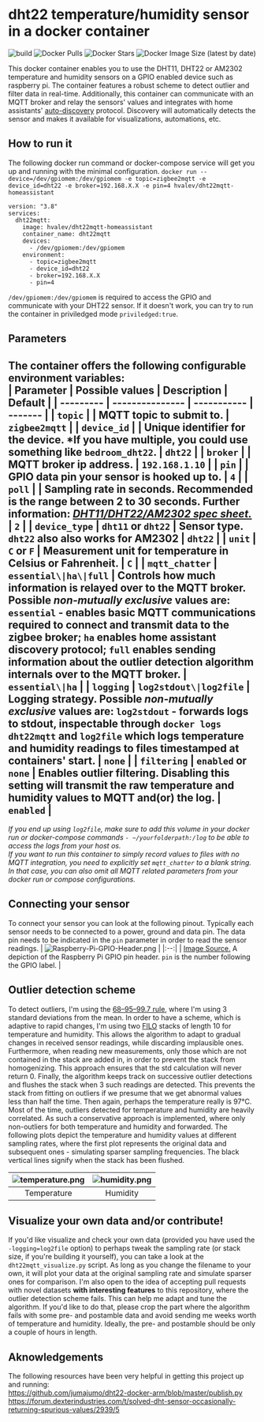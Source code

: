 # dht22 temperature/humidity sensor in a docker container
![build](https://github.com/hvalev/dht22mqtt-homeassistant/workflows/build/badge.svg)
![Docker Pulls](https://img.shields.io/docker/pulls/hvalev/dht22mqtt-homeassistant)
![Docker Stars](https://img.shields.io/docker/stars/hvalev/dht22mqtt-homeassistant)
![Docker Image Size (latest by date)](https://img.shields.io/docker/image-size/hvalev/dht22mqtt-homeassistant)

This docker container enables you to use the DHT11, DHT22 or AM2302 temperature and humidity sensors on a GPIO enabled device such as raspberry pi. The container features a robust scheme to detect outlier and filter data in real-time. Additionally, this container can communicate with an MQTT broker and relay the sensors' values and integrates with home assistants' [auto-discovery](https://www.home-assistant.io/docs/mqtt/discovery/) protocol. Discovery will automatically detects the sensor and makes it available for visualizations, automations, etc.

## How to run it
The following docker run command or docker-compose service will get you up and running with the minimal configuration.
```docker run --device=/dev/gpiomem:/dev/gpiomem -e topic=zigbee2mqtt -e device_id=dht22 -e broker=192.168.X.X -e pin=4 hvalev/dht22mqtt-homeassistant```
```
version: "3.8"
services:
  dht22mqtt:
    image: hvalev/dht22mqtt-homeassistant
    container_name: dht22mqtt
    devices:
      - /dev/gpiomem:/dev/gpiomem
    environment:
      - topic=zigbee2mqtt
      - device_id=dht22
      - broker=192.168.X.X
      - pin=4
```
```/dev/gpiomem:/dev/gpiomem``` is required to access the GPIO and communicate with your DHT22 sensor. If it doesn't work, you can try to run the container in priviledged mode ```priviledged:true```.

## Parameters
The container offers the following configurable environment variables:</br>
| Parameter | Possible values | Description | Default |
| --------- | --------------- | ----------- | ------- |
| ```topic``` |  | MQTT topic to submit to. | ```zigbee2mqtt```  |
| ```device_id``` |  | Unique identifier for the device. \*If you have multiple, you could use something like ```bedroom_dht22```. | ```dht22``` |
| ```broker``` |  | MQTT broker ip address. | ```192.168.1.10``` |
| ```pin``` |  | GPIO data pin your sensor is hooked up to. | ```4``` |
| ```poll``` |  | Sampling rate in seconds. Recommended is the range between 2 to 30 seconds. Further information: [*DHT11/DHT22/AM2302 spec sheet.*](https://lastminuteengineers.com/dht11-dht22-arduino-tutorial/) | ```2``` |
| ```device_type``` | ```dht11``` or ```dht22``` | Sensor type. ```dht22``` also also works for AM2302 | ```dht22``` |
| ```unit``` | ```C``` or ```F``` | Measurement unit for temperature in Celsius or Fahrenheit. | ```C``` |
| ```mqtt_chatter``` | ```essential\|ha\|full``` | Controls how much information is relayed over to the MQTT broker. Possible ***non-mutually exclusive*** values are: ```essential``` - enables basic MQTT communications required to connect and transmit data to the zigbee broker; ```ha``` enables home assistant discovery protocol; ```full``` enables sending information about the outlier detection algorithm internals over to the MQTT broker. | ```essential\|ha``` |
| ```logging``` | ```log2stdout\|log2file``` | Logging strategy. Possible ***non-mutually exclusive*** values are: ```log2stdout``` - forwards logs to stdout, inspectable through ```docker logs dht22mqtt``` and ```log2file``` which logs temperature and humidity readings to files timestamped at containers' start. | ```none``` |
| ```filtering``` | ```enabled``` or ```none``` | Enables outlier filtering. Disabling this setting will transmit the raw temperature and humidity values to MQTT and(or) the log. | ```enabled``` |
----------------------------------

*If you end up using ```log2file```, make sure to add this volume in your docker run or docker-compose commands ```- ~/yourfolderpath:/log``` to be able to access the logs from your host os.* </br> 
*If you want to run this container to simply record values to files with no MQTT integration, you need to explicitly set ```mqtt_chatter``` to a blank string. In that case, you can also omit all MQTT related parameters from your docker run or compose configurations.*

## Connecting your sensor 
To connect your sensor you can look at the following pinout. Typically each sensor needs to be connected to a power, ground and data pin. The data pin needs to be indicated in the ```pin``` parameter in order to read the sensor readings.
| ![Raspberry-Pi-GPIO-Header.png](/res/Raspberry-Pi-GPIO-Header.png) | 
|:--:|
| [Image Source.](https://www.raspberrypi-spy.co.uk/2012/06/simple-guide-to-the-rpi-gpio-header-and-pins/) A depiction of the Raspberry Pi GPIO pin header. ```pin``` is the number following the GPIO label. |

## Outlier detection scheme
To detect outliers, I'm using the [68–95–99.7 rule](https://en.wikipedia.org/wiki/68%E2%80%9395%E2%80%9399.7_rule), where I'm using 3 standard deviations from the mean. 
In order to have a scheme, which is adaptive to rapid changes, I'm using two [FILO](https://everythingcomputerscience.com/discrete_mathematics/Stacks_and_Queues.html) stacks of length 10 for temperature and humidity.
This allows the algorithm to adapt to gradual changes in received sensor readings, while discarding implausible ones.
Furthermore, when reading new measurements, only those which are not contained in the stack are added in, in order to prevent the stack from homogenizing.
This approach ensures that the std calculation will never return 0.
Finally, the algorithm keeps track on successive outlier detections and flushes the stack when 3 such readings are detected. This prevents the stack from fitting on outliers if we presume that we get abnormal values less than half the time. 
Then again, perhaps the temperature really is 97°C.
Most of the time, outliers detected for temperature and humidity are heavily correlated.
As such a conservative approach is implemented, where only non-outliers for both temperature and humidity and forwarded. The following plots depict the temperature and humidity values at different sampling rates, where the first plot represents the original data and subsequent ones - simulating sparser sampling frequencies. The black vertical lines signify when the stack has been flushed.

| ![temperature.png](/plots/2021-01-30T20-08-36Z_recording_temperature.png) | ![humidity.png](/plots/2021-01-30T20-08-36Z_recording_humidity.png) | 
|:--:|:--:| 
| Temperature | Humidity |

## Visualize your own data and/or contribute!
If you'd like visualize and check your own data (provided you have used the ```-logging=log2file``` option) to perhaps tweak the sampling rate (or stack size, if you're building it yourself), you can take a look at the ```dht22mqtt_visualize.py``` script. As long as you change the filename to your own, it will plot your data at the original sampling rate and simulate sparser ones for comparison. I'm also open to the idea of accepting pull requests with novel datasets **with interesting features** to this repository, where the outlier detection scheme fails. This can help me adapt and tune the algorithm. If you'd like to do that, please crop the part where the algorithm fails with some pre- and postamble data and avoid sending me weeks worth of temperature and humidity. Ideally, the pre- and postamble should be only a couple of hours in length. 

## Aknowledgements
The following resources have been very helpful in getting this project up and running: </br>
https://github.com/jumajumo/dht22-docker-arm/blob/master/publish.py </br>
https://forum.dexterindustries.com/t/solved-dht-sensor-occasionally-returning-spurious-values/2939/5
